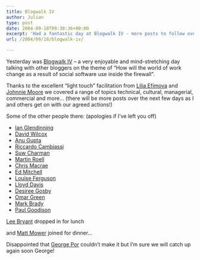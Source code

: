 ```yaml
---
title: Blogwalk IV
author: Julian
type: post
date: 2004-09-18T09:30:36+00:00
excerpt: 'Had a fantastic day at Blogwalk IV - more posts to follow over the next few days.'
url: /2004/09/18/blogwalk-iv/

---
```

Yesterday was [Blogwalk IV][1] &#8211; a very enjoyable and mind-stretching day talking with other bloggers on the theme of &#8220;How will the world of work change as a result of social software use inside the firewall&#8221;.

Thanks to the excellent &#8220;light touch&#8221; facilitation from [Lilia Efimova][2] and [Johnnie Moore][3] we covered a range of topics technical, cultural, managerial, commercial and more&#8230; (there will be more posts over the next few days as I and others get on with our agreed actions!)

Some of the other people there: (apologies if I&#8217;ve left you off)

  * [Ian Glendinning][4]
  * [David Wilcox][5]
  * [Anu Gupta][6]
  * [Riccardo Cambiassi][7]
  * [Suw Charman][8]
  * [Martin Roell][9]
  * [Chris Macrae][10]
  * [Ed Mitchell][11]
  * [Louise Ferguson][12]
  * [Lloyd Davis][13]
  * [Desiree Gosby][14] 
  * [Omar Green][15]
  * [Mark Brady][16]
  * [Paul Goodison][17]

[Lee Bryant][18] dropped in for lunch
   
and [Matt Mower][19] joined for dinner&#8230;

Disappointed that [George Por][20] couldn&#8217;t make it but I&#8217;m sure we will catch up again soon George!

 [1]: http://blogwalk.mediapedagogy.com/
 [2]: http://blog.mathemagenic.com
 [3]: http://www.johnniemoore.com/blog/
 [4]: http://www.psybertron.org/
 [5]: http://partnerships.typepad.com/civic/
 [6]: http://www.scalefree.info/
 [7]: http://www.codewitch.org/
 [8]: http://chocnvodka.blogware.com/
 [9]: http://www.roell.net/weblog/
 [10]: http://www.blogger.com/profile/1765762
 [11]: http://www.knowledgeboard.com
 [12]: http://www.louiseferguson.com/cityofbits.htm
 [13]: http://www.perfectpath.co.uk/
 [14]: http://toutlemonde.com/Blogger/viewEntries.do?blogname=Songlian
 [15]: http://www.savaje.com/
 [16]: http://home.btconnect.com/glottalstop/blog/
 [17]: http://www.betaroad.com/weblog/
 [18]: http://www.headshift.com/
 [19]: http://matt.blogs.it/
 [20]: http://www.community-intelligence.com/blogs/public/